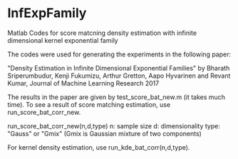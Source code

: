 # InfExpFamily
Matlab Codes for score matcning density estimation with infinite dimensional kernel exponential family 

The codes were used for generating the experiments in the following paper:

  "Density Estimation in Infinite Dimensional Exponential Families"
  by Bharath Sriperumbudur, Kenji Fukumizu, Arthur Gretton, Aapo Hyvarinen and Revant Kumar, 
  Journal of Machine Learning Research 2017

The results in the paper are given by test_score_bat_new.m (it takes much time).
To see a result of score matching estimation, use run_score_bat_corr_new.
  
run_score_bat_corr_new(n,d,type)
  n: sample size
  d: dimensionality
  type: "Gauss" or "Gmix" (Gmix is Gaussian mixture of two components)
  
For kernel density estimation, use run_kde_bat_corr(n,d,type). 


